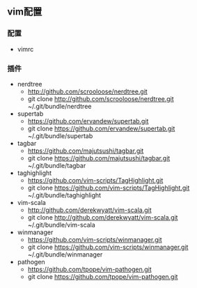 ## vim配置

### 配置
* vimrc

### 插件
* nerdtree
    * http://github.com/scrooloose/nerdtree.git
    * git clone http://github.com/scrooloose/nerdtree.git ~/.git/bundle/nerdtree
* supertab
    * https://github.com/ervandew/supertab.git
    * git clone https://github.com/ervandew/supertab.git ~/.git/bundle/supertab
* tagbar
    * https://github.com/majutsushi/tagbar.git
    * git clone https://github.com/majutsushi/tagbar.git ~/.git/bundle/tagbar
* taghighlight
    * https://github.com/vim-scripts/TagHighlight.git
    * git clone https://github.com/vim-scripts/TagHighlight.git ~/.git/bundle/taghighlight
* vim-scala
    * http://github.com/derekwyatt/vim-scala.git
    * git clone http://github.com/derekwyatt/vim-scala.git ~/.git/bundle/vim-scala
* winmanager
    * https://github.com/vim-scripts/winmanager.git
    * git clone https://github.com/vim-scripts/winmanager.git ~/.git/bundle/winmanager
* pathogen
    * https://github.com/tpope/vim-pathogen.git
    * git clone https://github.com/tpope/vim-pathogen.git

